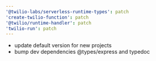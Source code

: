 ```yaml
---
'@twilio-labs/serverless-runtime-types': patch
'create-twilio-function': patch
'@twilio/runtime-handler': patch
'twilio-run': patch
---
```


- update default version for new projects
- bump dev dependencies @types/express and typedoc

